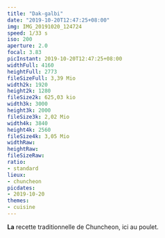 ```yaml
---
title: "Dak-galbi"
date: "2019-10-20T12:47:25+08:00"
img: IMG_20191020_124724
speed: 1/33 s
iso: 200
aperture: 2.0
focal: 3.83
picInstant: 2019-10-20T12:47:25+08:00
widthFull: 4160
heightFull: 2773
fileSizeFull: 3,39 Mio
width2k: 1920
height2k: 1280
fileSize2k: 625,03 kio
width3k: 3000
height3k: 2000
fileSize3k: 2,02 Mio
width4k: 3840
height4k: 2560
fileSize4k: 3,05 Mio
widthRaw: 
heightRaw: 
fileSizeRaw: 
ratio:
- standard
lieux:
- chuncheon
picdates:
- 2019-10-20
themes:
- cuisine
---
```


**La** recette traditionnelle de Chuncheon, ici au poulet.